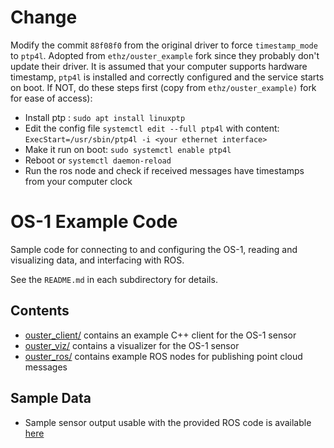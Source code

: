 # Change
Modify the commit `88f08f0` from the original driver to force `timestamp_mode` to `ptp4l`. Adopted from `ethz/ouster_example` fork since they probably don't update their driver.
It is assumed that your computer supports hardware timestamp, `ptp4l` is installed and correctly configured and the service starts on boot.
If NOT, do these steps first (copy from `ethz/ouster_example)` fork for ease of access):
+ Install ptp : `sudo apt install linuxptp` 
+ Edit the config file `systemctl edit --full ptp4l` with content: `ExecStart=/usr/sbin/ptp4l -i <your ethernet interface>`
+ Make it run on boot: `sudo systemctl enable ptp4l` 
+ Reboot or `systemctl daemon-reload`
+ Run the ros node and check if received messages have timestamps from your computer clock
  

# OS-1 Example Code
Sample code for connecting to and configuring the OS-1, reading and visualizing
data, and interfacing with ROS.

See the `README.md` in each subdirectory for details.

## Contents
* [ouster_client/](ouster_client/README.md) contains an example C++ client for the OS-1 sensor
* [ouster_viz/](ouster_viz/README.md) contains a visualizer for the OS-1 sensor
* [ouster_ros/](ouster_ros/README.md) contains example ROS nodes for publishing point cloud messages

## Sample Data
* Sample sensor output usable with the provided ROS code is available
  [here](https://data.ouster.io/sample-data-2018-08-29)
